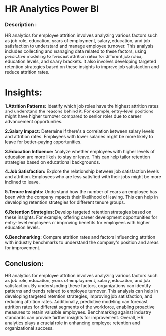 # HR Analytics Power BI #

### Description :

HR analytics for employee attrition involves analyzing various factors such as job role, education, years of employment, salary, education, and job satisfaction to understand and manage employee turnover. This analysis includes collecting and managing data related to these factors, using predictive modeling to forecast attrition rates for different job roles, education levels, and salary brackets. It also involves developing targeted retention strategies based on these insights to improve job satisfaction and reduce attrition rates.

# Insights:

**1.Attrition Patterns:** Identify which job roles have the highest attrition rates and understand the reasons behind it. For example, entry-level positions might have higher turnover compared to senior roles due to career advancement opportunities.

**2.Salary Impact:** Determine if there's a correlation between salary levels and attrition rates. Employees with lower salaries might be more likely to leave for better-paying opportunities.

**3.Education Influence:** Analyze whether employees with higher levels of education are more likely to stay or leave. This can help tailor retention strategies based on educational backgrounds.

**4.Job Satisfaction:** Explore the relationship between job satisfaction levels and attrition. Employees who are less satisfied with their jobs might be more inclined to leave.

**5.Tenure Insights:** Understand how the number of years an employee has been with the company impacts their likelihood of leaving. This can help in developing retention strategies for different tenure groups.

**6.Retention Strategies:** Develop targeted retention strategies based on these insights. For example, offering career development opportunities for entry-level employees or improving benefits for employees with higher education levels.

**6.Benchmarking:** Compare attrition rates and factors influencing attrition with industry benchmarks to understand the company's position and areas for improvement.

## Conclusion: ##

HR analytics for employee attrition involves analyzing various factors such as job role, education, years of employment, salary, education, and job satisfaction. By understanding these factors, organizations can identify patterns and trends related to employee turnover. This analysis can help in developing targeted retention strategies, improving job satisfaction, and reducing attrition rates. Additionally, predictive modeling can forecast attrition rates for different segments of the workforce, enabling proactive measures to retain valuable employees. Benchmarking against industry standards can provide further insights for improvement. Overall, HR analytics plays a crucial role in enhancing employee retention and organizational success.

